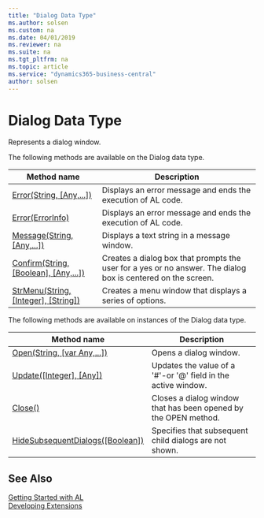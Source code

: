 ```yaml
---
title: "Dialog Data Type"
ms.author: solsen
ms.custom: na
ms.date: 04/01/2019
ms.reviewer: na
ms.suite: na
ms.tgt_pltfrm: na
ms.topic: article
ms.service: "dynamics365-business-central"
author: solsen
---
```

[//]: # (START>DO_NOT_EDIT)
[//]: # (IMPORTANT:Do not edit any of the content between here and the END>DO_NOT_EDIT.)
[//]: # (Any modifications should be made in the .xml files in the ModernDev repo.)
# Dialog Data Type
Represents a dialog window.


The following methods are available on the Dialog data type.


|Method name|Description|
|-----------|-----------|
|[Error(String, [Any,...])](dialog-error-string-joker-method.md)|Displays an error message and ends the execution of AL code.|
|[Error(ErrorInfo)](dialog-error-errorinfo-method.md)|Displays an error message and ends the execution of AL code.|
|[Message(String, [Any,...])](dialog-message-method.md)|Displays a text string in a message window.|
|[Confirm(String, [Boolean], [Any,...])](dialog-confirm-method.md)|Creates a dialog box that prompts the user for a yes or no answer. The dialog box is centered on the screen.|
|[StrMenu(String, [Integer], [String])](dialog-strmenu-method.md)|Creates a menu window that displays a series of options.|

The following methods are available on instances of the Dialog data type.

|Method name|Description|
|-----------|-----------|
|[Open(String, [var Any,...])](dialog-open-method.md)|Opens a dialog window.|
|[Update([Integer], [Any])](dialog-update-method.md)|Updates the value of a '#'-or '@' field in the active window.|
|[Close()](dialog-close-method.md)|Closes a dialog window that has been opened by the OPEN method.|
|[HideSubsequentDialogs([Boolean])](dialog-hidesubsequentdialogs-method.md)|Specifies that subsequent child dialogs are not shown.|

[//]: # (IMPORTANT: END>DO_NOT_EDIT)
## See Also
[Getting Started with AL](../../devenv-get-started.md)  
[Developing Extensions](../../devenv-dev-overview.md)  